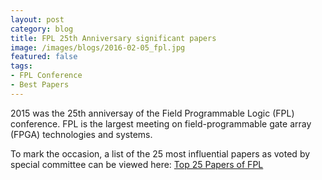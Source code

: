 ```yaml
---
layout: post
category: blog
title: FPL 25th Anniversary significant papers
image: /images/blogs/2016-02-05_fpl.jpg
featured: false
tags:
- FPL Conference
- Best Papers
---
```


2015 was the 25th anniversay of the Field Programmable Logic (FPL) conference.
FPL is the largest meeting on field-programmable gate array (FPGA) technologies and systems.

To mark the occasion, a list of the 25 most influential papers as voted by special committee can be viewed here: [Top 25 Papers of FPL](http://www.fpl2015.org/?page=sig_papers)
